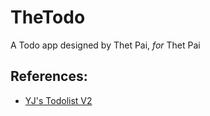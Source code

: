 # TheTodo
A Todo app designed by Thet Pai, *for* Thet Pai
## References:
- [YJ's Todolist V2](https://github.com/yjsoon/sap23-todolist-v2/)
